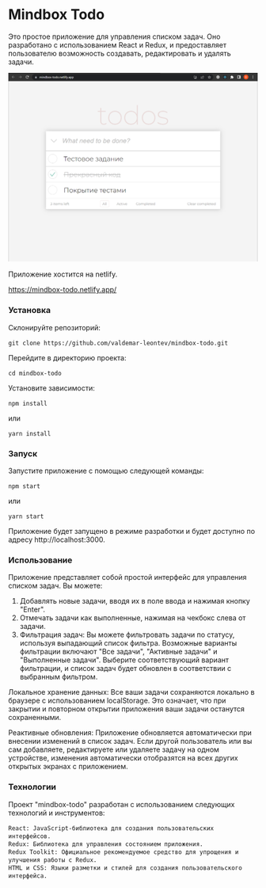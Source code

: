 # Mindbox Todo

Это простое приложение для управления списком задач. Оно разработано с использованием React и Redux, и предоставляет пользователю возможность создавать, редактировать и удалять задачи.

![](.assets/1.png)

Приложение хостится на netlify. 

https://mindbox-todo.netlify.app/

### Установка

Склонируйте репозиторий:


    git clone https://github.com/valdemar-leontev/mindbox-todo.git

Перейдите в директорию проекта:

    cd mindbox-todo

Установите зависимости:

    npm install

или

    yarn install

### Запуск

Запустите приложение с помощью следующей команды:

    npm start

или

    yarn start

Приложение будет запущено в режиме разработки и будет доступно по адресу http://localhost:3000.

### Использование

Приложение представляет собой простой интерфейс для управления списком задач. Вы можете:

1. Добавлять новые задачи, вводя их в поле ввода и нажимая кнопку "Enter".
2. Отмечать задачи как выполненные, нажимая на чекбокс слева от задачи.
3. Фильтрация задач: Вы можете фильтровать задачи по статусу, используя выпадающий список фильтра. Возможные варианты фильтрации включают "Все задачи", "Активные задачи" и "Выполненные задачи". Выберите соответствующий вариант фильтрации, и список задач будет обновлен в соответствии с выбранным фильтром.

Локальное хранение данных: Все ваши задачи сохраняются локально в браузере с использованием localStorage. Это означает, что при закрытии и повторном открытии приложения ваши задачи останутся сохраненными.

Реактивные обновления: Приложение обновляется автоматически при внесении изменений в список задач. Если другой пользователь или вы сам добавляете, редактируете или удаляете задачу на одном устройстве, изменения автоматически отобразятся на всех других открытых экранах с приложением.

### Технологии

Проект "mindbox-todo" разработан с использованием следующих технологий и инструментов:

    React: JavaScript-библиотека для создания пользовательских интерфейсов.
    Redux: Библиотека для управления состоянием приложения.
    Redux Toolkit: Официальное рекомендуемое средство для упрощения и улучшения работы с Redux.
    HTML и CSS: Языки разметки и стилей для создания пользовательского интерфейса.